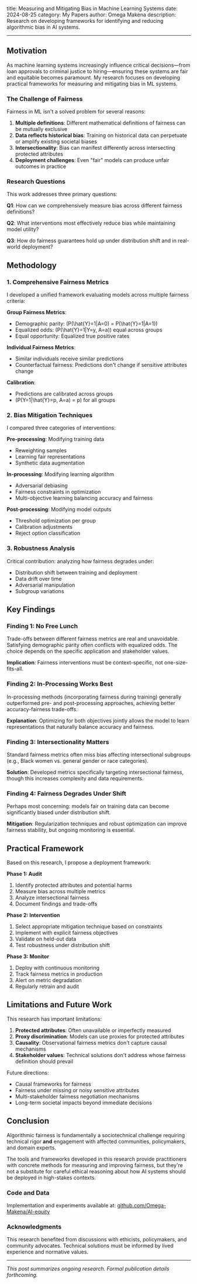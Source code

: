 title: Measuring and Mitigating Bias in Machine Learning Systems
date: 2024-08-25
category: My Papers
author: Omega Makena
description: Research on developing frameworks for identifying and reducing algorithmic bias in AI systems.

---

## Motivation

As machine learning systems increasingly influence critical decisions—from loan approvals to criminal justice to hiring—ensuring these systems are fair and equitable becomes paramount. My research focuses on developing practical frameworks for measuring and mitigating bias in ML systems.

### The Challenge of Fairness

Fairness in ML isn't a solved problem for several reasons:

1. **Multiple definitions**: Different mathematical definitions of fairness can be mutually exclusive
2. **Data reflects historical bias**: Training on historical data can perpetuate or amplify existing societal biases
3. **Intersectionality**: Bias can manifest differently across intersecting protected attributes
4. **Deployment challenges**: Even "fair" models can produce unfair outcomes in practice

### Research Questions

This work addresses three primary questions:

**Q1**: How can we comprehensively measure bias across different fairness definitions?

**Q2**: What interventions most effectively reduce bias while maintaining model utility?

**Q3**: How do fairness guarantees hold up under distribution shift and in real-world deployment?

## Methodology

### 1. Comprehensive Fairness Metrics

I developed a unified framework evaluating models across multiple fairness criteria:

**Group Fairness Metrics**:
- Demographic parity: \(P(\hat{Y}=1|A=0) = P(\hat{Y}=1|A=1)\)
- Equalized odds: \(P(\hat{Y}=1|Y=y, A=a)\) equal across groups
- Equal opportunity: Equalized true positive rates

**Individual Fairness Metrics**:
- Similar individuals receive similar predictions
- Counterfactual fairness: Predictions don't change if sensitive attributes change

**Calibration**:
- Predictions are calibrated across groups
- \(P(Y=1|\hat{Y}=p, A=a) = p\) for all groups

### 2. Bias Mitigation Techniques

I compared three categories of interventions:

**Pre-processing**: Modifying training data
- Reweighting samples
- Learning fair representations
- Synthetic data augmentation

**In-processing**: Modifying learning algorithm
- Adversarial debiasing
- Fairness constraints in optimization
- Multi-objective learning balancing accuracy and fairness

**Post-processing**: Modifying model outputs
- Threshold optimization per group
- Calibration adjustments
- Reject option classification

### 3. Robustness Analysis

Critical contribution: analyzing how fairness degrades under:
- Distribution shift between training and deployment
- Data drift over time
- Adversarial manipulation
- Subgroup variations

## Key Findings

### Finding 1: No Free Lunch

Trade-offs between different fairness metrics are real and unavoidable. Satisfying demographic parity often conflicts with equalized odds. The choice depends on the specific application and stakeholder values.

**Implication**: Fairness interventions must be context-specific, not one-size-fits-all.

### Finding 2: In-Processing Works Best

In-processing methods (incorporating fairness during training) generally outperformed pre- and post-processing approaches, achieving better accuracy-fairness trade-offs.

**Explanation**: Optimizing for both objectives jointly allows the model to learn representations that naturally balance accuracy and fairness.

### Finding 3: Intersectionality Matters

Standard fairness metrics often miss bias affecting intersectional subgroups (e.g., Black women vs. general gender or race categories).

**Solution**: Developed metrics specifically targeting intersectional fairness, though this increases complexity and data requirements.

### Finding 4: Fairness Degrades Under Shift

Perhaps most concerning: models fair on training data can become significantly biased under distribution shift.

**Mitigation**: Regularization techniques and robust optimization can improve fairness stability, but ongoing monitoring is essential.

## Practical Framework

Based on this research, I propose a deployment framework:

**Phase 1: Audit**
1. Identify protected attributes and potential harms
2. Measure bias across multiple metrics
3. Analyze intersectional fairness
4. Document findings and trade-offs

**Phase 2: Intervention**
1. Select appropriate mitigation technique based on constraints
2. Implement with explicit fairness objectives
3. Validate on held-out data
4. Test robustness under distribution shift

**Phase 3: Monitor**
1. Deploy with continuous monitoring
2. Track fairness metrics in production
3. Alert on metric degradation
4. Regularly retrain and audit

## Limitations and Future Work

This research has important limitations:

1. **Protected attributes**: Often unavailable or imperfectly measured
2. **Proxy discrimination**: Models can use proxies for protected attributes
3. **Causality**: Observational fairness metrics don't capture causal mechanisms
4. **Stakeholder values**: Technical solutions don't address whose fairness definition should prevail

Future directions:

- Causal frameworks for fairness
- Fairness under missing or noisy sensitive attributes
- Multi-stakeholder fairness negotiation mechanisms
- Long-term societal impacts beyond immediate decisions

## Conclusion

Algorithmic fairness is fundamentally a sociotechnical challenge requiring technical rigor **and** engagement with affected communities, policymakers, and domain experts.

The tools and frameworks developed in this research provide practitioners with concrete methods for measuring and improving fairness, but they're not a substitute for careful ethical reasoning about how AI systems should be deployed in high-stakes contexts.

### Code and Data

Implementation and experiments available at: [github.com/Omega-Makena/AI-equity](https://github.com/Omega-Makena/AI-equity)

### Acknowledgments

This research benefited from discussions with ethicists, policymakers, and community advocates. Technical solutions must be informed by lived experience and normative values.

---

*This post summarizes ongoing research. Formal publication details forthcoming.*



